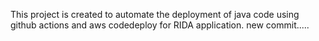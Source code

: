 This project is created to automate the deployment of java code using github actions and aws codedeploy for RIDA application. 
new commit.....
